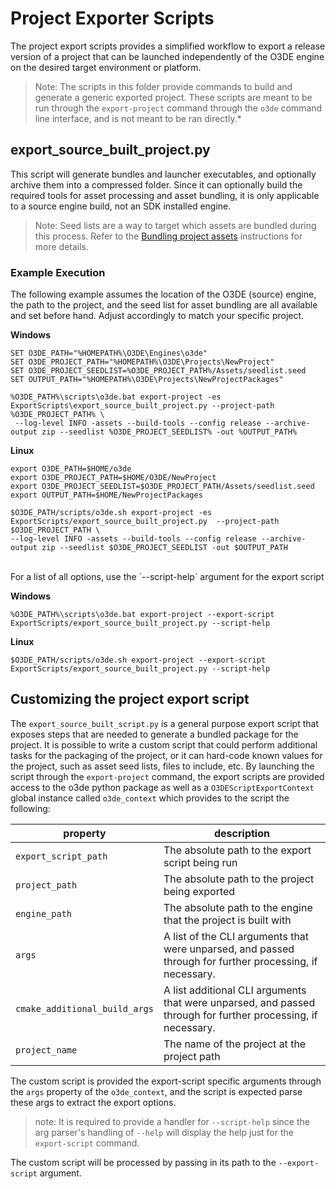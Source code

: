# Project Exporter Scripts

The project export scripts provides a simplified workflow to export a release version of a project that can be launched independently of the O3DE engine on the desired target environment or platform.

> Note: The scripts in this folder provide commands to build and generate a generic exported project. These scripts are meant to be run through the `export-project` command through the `o3de` command line interface, and is not meant to be ran directly.*

## export_source_built_project.py

This script will generate bundles and launcher executables, and optionally archive them into a compressed folder. Since it can optionally build the required tools for asset processing and asset bundling, it is only applicable to a source engine build, not an SDK installed engine. 

> Note: Seed lists are a way to target which assets are bundled during this process. Refer to the [Bundling project assets](https://www.docs.o3de.org/docs/user-guide/packaging/asset-bundler/bundle-assets-for-release/) instructions for more details.

### Example Execution
The following example assumes the location of the O3DE (source) engine, the path to the project, and the seed list for asset bundling are all available and set before hand. Adjust accordingly to match your specific project.

**Windows**
```
SET O3DE_PATH="%HOMEPATH%\O3DE\Engines\o3de"
SET O3DE_PROJECT_PATH="%HOMEPATH%\O3DE\Projects\NewProject"
SET O3DE_PROJECT_SEEDLIST=%O3DE_PROJECT_PATH%/Assets/seedlist.seed
SET OUTPUT_PATH="%HOMEPATH%\O3DE\Projects\NewProjectPackages"

%O3DE_PATH%\scripts\o3de.bat export-project -es ExportScripts\export_source_built_project.py --project-path %O3DE_PROJECT_PATH% \
 --log-level INFO -assets --build-tools --config release --archive-output zip --seedlist %O3DE_PROJECT_SEEDLIST% -out %OUTPUT_PATH%
```


**Linux**
```
export O3DE_PATH=$HOME/o3de
export O3DE_PROJECT_PATH=$HOME/O3DE/NewProject
export O3DE_PROJECT_SEEDLIST=$O3DE_PROJECT_PATH/Assets/seedlist.seed
export OUTPUT_PATH=$HOME/NewProjectPackages

$O3DE_PATH/scripts/o3de.sh export-project -es ExportScripts/export_source_built_project.py  --project-path $O3DE_PROJECT_PATH \
--log-level INFO -assets --build-tools --config release --archive-output zip --seedlist $O3DE_PROJECT_SEEDLIST -out $OUTPUT_PATH
```

<br/>
For a list of all options, use the `--script-help` argument for the export script

**Windows**
```
%O3DE_PATH%\scripts\o3de.bat export-project --export-script ExportScripts/export_source_built_project.py --script-help
```

**Linux**
```
$O3DE_PATH/scripts/o3de.sh export-project --export-script ExportScripts/export_source_built_project.py --script-help
```

## Customizing the project export script
The `export_source_built_script.py` is a general purpose export script that exposes steps that are needed to generate
a bundled package for the project. It is possible to write a custom script that could perform additional tasks for the
packaging of the project, or it can hard-code known values for the project, such as asset seed lists, files to include,
etc. By launching the script through the `export-project` command, the export scripts are provided access to the o3de
python package as well as a `O3DEScriptExportContext` global instance called `o3de_context` which provides to the script
the following:

|property|description|
---------|-----------|
|`export_script_path`| The absolute path to the export script being run|
|`project_path`| The absolute path to the project being exported|
|`engine_path`| The absolute path to the engine that the project is built with|
|`args`|  A list of the CLI arguments that were unparsed, and passed through for further processing, if necessary.|
|`cmake_additional_build_args`|A list additional CLI arguments that were unparsed, and passed through for further processing, if necessary.|
|`project_name`|The name of the project at the project path|


The custom script is provided the export-script specific arguments through the `args` property of the `o3de_context`, and the script is expected parse
these args to extract the export options.

> note: It is required to provide a handler for `--script-help` since the arg parser's handling of `--help` will display the help just for the `export-script` command.
>

The custom script will be processed by passing in its path to the `--export-script` argument.
